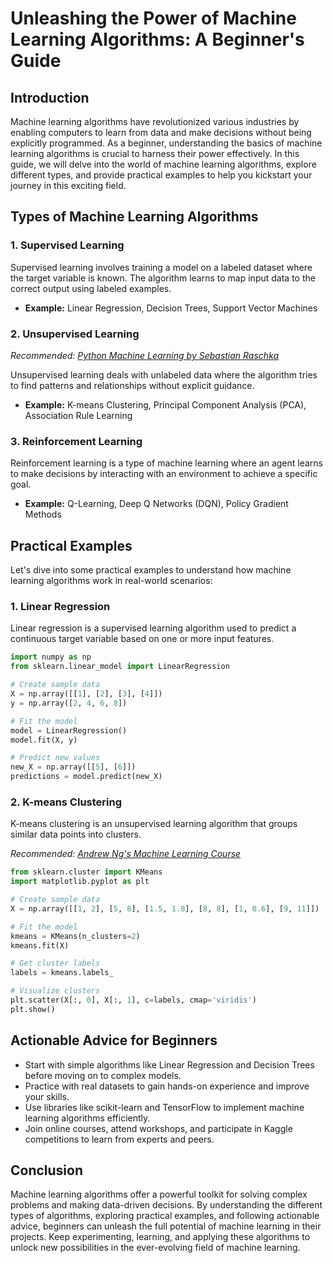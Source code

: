 # Unleashing the Power of Machine Learning Algorithms: A Beginner's Guide

## Introduction

Machine learning algorithms have revolutionized various industries by enabling computers to learn from data and make decisions without being explicitly programmed. As a beginner, understanding the basics of machine learning algorithms is crucial to harness their power effectively. In this guide, we will delve into the world of machine learning algorithms, explore different types, and provide practical examples to help you kickstart your journey in this exciting field.

## Types of Machine Learning Algorithms

### 1. Supervised Learning

Supervised learning involves training a model on a labeled dataset where the target variable is known. The algorithm learns to map input data to the correct output using labeled examples.

- **Example:** Linear Regression, Decision Trees, Support Vector Machines

### 2. Unsupervised Learning

*Recommended: <a href="https://amazon.com/dp/B08N5WRWNW?tag=aiblogcontent-20" target="_blank" rel="nofollow sponsored">Python Machine Learning by Sebastian Raschka</a>*


Unsupervised learning deals with unlabeled data where the algorithm tries to find patterns and relationships without explicit guidance.

- **Example:** K-means Clustering, Principal Component Analysis (PCA), Association Rule Learning

### 3. Reinforcement Learning

Reinforcement learning is a type of machine learning where an agent learns to make decisions by interacting with an environment to achieve a specific goal.

- **Example:** Q-Learning, Deep Q Networks (DQN), Policy Gradient Methods

## Practical Examples

Let's dive into some practical examples to understand how machine learning algorithms work in real-world scenarios:

### 1. Linear Regression

Linear regression is a supervised learning algorithm used to predict a continuous target variable based on one or more input features.

```python
import numpy as np
from sklearn.linear_model import LinearRegression

# Create sample data
X = np.array([[1], [2], [3], [4]])
y = np.array([2, 4, 6, 8])

# Fit the model
model = LinearRegression()
model.fit(X, y)

# Predict new values
new_X = np.array([[5], [6]])
predictions = model.predict(new_X)
```

### 2. K-means Clustering

K-means clustering is an unsupervised learning algorithm that groups similar data points into clusters.

*Recommended: <a href="https://coursera.org/learn/machine-learning" target="_blank" rel="nofollow sponsored">Andrew Ng's Machine Learning Course</a>*


```python
from sklearn.cluster import KMeans
import matplotlib.pyplot as plt

# Create sample data
X = np.array([[1, 2], [5, 8], [1.5, 1.8], [8, 8], [1, 0.6], [9, 11]])

# Fit the model
kmeans = KMeans(n_clusters=2)
kmeans.fit(X)

# Get cluster labels
labels = kmeans.labels_

# Visualize clusters
plt.scatter(X[:, 0], X[:, 1], c=labels, cmap='viridis')
plt.show()
```

## Actionable Advice for Beginners

- Start with simple algorithms like Linear Regression and Decision Trees before moving on to complex models.
- Practice with real datasets to gain hands-on experience and improve your skills.
- Use libraries like scikit-learn and TensorFlow to implement machine learning algorithms efficiently.
- Join online courses, attend workshops, and participate in Kaggle competitions to learn from experts and peers.

## Conclusion

Machine learning algorithms offer a powerful toolkit for solving complex problems and making data-driven decisions. By understanding the different types of algorithms, exploring practical examples, and following actionable advice, beginners can unleash the full potential of machine learning in their projects. Keep experimenting, learning, and applying these algorithms to unlock new possibilities in the ever-evolving field of machine learning.